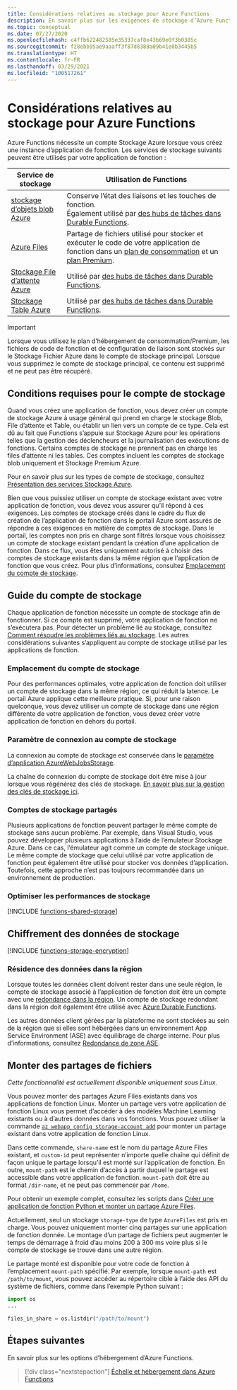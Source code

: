 ```yaml
---
title: Considérations relatives au stockage pour Azure Functions
description: En savoir plus sur les exigences de stockage d’Azure Functions et sur le chiffrement des données stockées.
ms.topic: conceptual
ms.date: 07/27/2020
ms.openlocfilehash: c4ffb622482585e35337caf8e43b69e0f3b0385c
ms.sourcegitcommit: f28ebb95ae9aaaff3f87d8388a09b41e0b3445b5
ms.translationtype: HT
ms.contentlocale: fr-FR
ms.lasthandoff: 03/29/2021
ms.locfileid: "100517261"
---
```

# <a name="storage-considerations-for-azure-functions"></a>Considérations relatives au stockage pour Azure Functions

Azure Functions nécessite un compte Stockage Azure lorsque vous créez une instance d’application de fonction. Les services de stockage suivants peuvent être utilisés par votre application de fonction :


|Service de stockage  | Utilisation de Functions  |
|---------|---------|
| [stockage d’objets blob Azure](../storage/blobs/storage-blobs-introduction.md)     | Conserve l’état des liaisons et les touches de fonction.  <br/>Également utilisé par [des hubs de tâches dans Durable Functions](durable/durable-functions-task-hubs.md). |
| [Azure Files](../storage/files/storage-files-introduction.md)  | Partage de fichiers utilisé pour stocker et exécuter le code de votre application de fonction dans un [plan de consommation](consumption-plan.md) et un [plan Premium](functions-premium-plan.md). |
| [Stockage File d’attente Azure](../storage/queues/storage-queues-introduction.md)     | Utilisé par [des hubs de tâches dans Durable Functions](durable/durable-functions-task-hubs.md).   |
| [Stockage Table Azure](../storage/tables/table-storage-overview.md)  |  Utilisé par [des hubs de tâches dans Durable Functions](durable/durable-functions-task-hubs.md).       |

> [!IMPORTANT]
> Lorsque vous utilisez le plan d’hébergement de consommation/Premium, les fichiers de code de fonction et de configuration de liaison sont stockés sur le Stockage Fichier Azure dans le compte de stockage principal. Lorsque vous supprimez le compte de stockage principal, ce contenu est supprimé et ne peut pas être récupéré.

## <a name="storage-account-requirements"></a>Conditions requises pour le compte de stockage

Quand vous créez une application de fonction, vous devez créer un compte de stockage Azure à usage général qui prend en charge le stockage Blob, File d’attente et Table, ou établir un lien vers un compte de ce type. Cela est dû au fait que Functions s’appuie sur Stockage Azure pour les opérations telles que la gestion des déclencheurs et la journalisation des exécutions de fonctions. Certains comptes de stockage ne prennent pas en charge les files d’attente ni les tables. Ces comptes incluent les comptes de stockage blob uniquement et Stockage Premium Azure.

Pour en savoir plus sur les types de compte de stockage, consultez [Présentation des services Stockage Azure](../storage/common/storage-introduction.md#core-storage-services). 

Bien que vous puissiez utiliser un compte de stockage existant avec votre application de fonction, vous devez vous assurer qu’il répond à ces exigences. Les comptes de stockage créés dans le cadre du flux de création de l’application de fonction dans le portail Azure sont assurés de répondre à ces exigences en matière de comptes de stockage. Dans le portail, les comptes non pris en charge sont filtrés lorsque vous choisissez un compte de stockage existant pendant la création d’une application de fonction. Dans ce flux, vous êtes uniquement autorisé à choisir des comptes de stockage existants dans la même région que l’application de fonction que vous créez. Pour plus d’informations, consultez [Emplacement du compte de stockage](#storage-account-location).

<!-- JH: Does using a Premium Storage account improve perf? -->

## <a name="storage-account-guidance"></a>Guide du compte de stockage

Chaque application de fonction nécessite un compte de stockage afin de fonctionner. Si ce compte est supprimé, votre application de fonction ne s’exécutera pas. Pour détecter un problème lié au stockage, consultez [Comment résoudre les problèmes liés au stockage](functions-recover-storage-account.md). Les autres considérations suivantes s’appliquent au compte de stockage utilisé par les applications de fonction.

### <a name="storage-account-location"></a>Emplacement du compte de stockage

Pour des performances optimales, votre application de fonction doit utiliser un compte de stockage dans la même région, ce qui réduit la latence. Le portail Azure applique cette meilleure pratique. Si, pour une raison quelconque, vous devez utiliser un compte de stockage dans une région différente de votre application de fonction, vous devez créer votre application de fonction en dehors du portail. 

### <a name="storage-account-connection-setting"></a>Paramètre de connexion au compte de stockage

La connexion au compte de stockage est conservée dans le [paramètre d’application AzureWebJobsStorage](./functions-app-settings.md#azurewebjobsstorage). 

La chaîne de connexion du compte de stockage doit être mise à jour lorsque vous régénérez des clés de stockage. [En savoir plus sur la gestion des clés de stockage ici](../storage/common/storage-account-create.md).

### <a name="shared-storage-accounts"></a>Comptes de stockage partagés

Plusieurs applications de fonction peuvent partager le même compte de stockage sans aucun problème. Par exemple, dans Visual Studio, vous pouvez développer plusieurs applications à l’aide de l’émulateur Stockage Azure. Dans ce cas, l’émulateur agit comme un compte de stockage unique. Le même compte de stockage que celui utilisé par votre application de fonction peut également être utilisé pour stocker vos données d’application. Toutefois, cette approche n’est pas toujours recommandée dans un environnement de production.

### <a name="optimize-storage-performance"></a>Optimiser les performances de stockage

[!INCLUDE [functions-shared-storage](../../includes/functions-shared-storage.md)]

## <a name="storage-data-encryption"></a>Chiffrement des données de stockage

[!INCLUDE [functions-storage-encryption](../../includes/functions-storage-encryption.md)]

### <a name="in-region-data-residency"></a>Résidence des données dans la région

Lorsque toutes les données client doivent rester dans une seule région, le compte de stockage associé à l’application de fonction doit être un compte avec une [redondance dans la région](../storage/common/storage-redundancy.md). Un compte de stockage redondant dans la région doit également être utilisé avec [Azure Durable Functions](./durable/durable-functions-perf-and-scale.md#storage-account-selection).

Les autres données client gérées par la plateforme ne sont stockées au sein de la région que si elles sont hébergées dans un environnement App Service Environment (ASE) avec équilibrage de charge interne. Pour plus d’informations, consultez [Redondance de zone ASE](../app-service/environment/zone-redundancy.md#in-region-data-residency).

## <a name="mount-file-shares"></a>Monter des partages de fichiers

_Cette fonctionnalité est actuellement disponible uniquement sous Linux._ 

Vous pouvez monter des partages Azure Files existants dans vos applications de fonction Linux. Monter un partage vers votre application de fonction Linux vous permet d’accéder à des modèles Machine Learning existants ou à d’autres données dans vos fonctions. Vous pouvez utiliser la commande [`az webapp config storage-account add`](/cli/azure/webapp/config/storage-account#az-webapp-config-storage-account-add) pour monter un partage existant dans votre application de fonction Linux. 

Dans cette commande, `share-name` est le nom du partage Azure Files existant, et `custom-id` peut représenter n’importe quelle chaîne qui définit de façon unique le partage lorsqu’il est monté sur l’application de fonction. En outre, `mount-path` est le chemin d’accès à partir duquel le partage est accessible dans votre application de fonction. `mount-path` doit être au format `/dir-name`, et ne peut pas commencer par `/home`.

Pour obtenir un exemple complet, consultez les scripts dans [Créer une application de fonction Python et monter un partage Azure Files](scripts/functions-cli-mount-files-storage-linux.md). 

Actuellement, seul un stockage `storage-type` de type `AzureFiles` est pris en charge. Vous pouvez uniquement monter cinq partages sur une application de fonction donnée. Le montage d’un partage de fichiers peut augmenter le temps de démarrage à froid d’au moins 200 à 300 ms voire plus si le compte de stockage se trouve dans une autre région.

Le partage monté est disponible pour votre code de fonction à l’emplacement `mount-path` spécifié. Par exemple, lorsque `mount-path` est `/path/to/mount`, vous pouvez accéder au répertoire cible à l’aide des API du système de fichiers, comme dans l’exemple Python suivant :

```python
import os
...

files_in_share = os.listdir("/path/to/mount")
```

## <a name="next-steps"></a>Étapes suivantes

En savoir plus sur les options d’hébergement d’Azure Functions.

> [!div class="nextstepaction"]
> [Échelle et hébergement dans Azure Functions](functions-scale.md)
